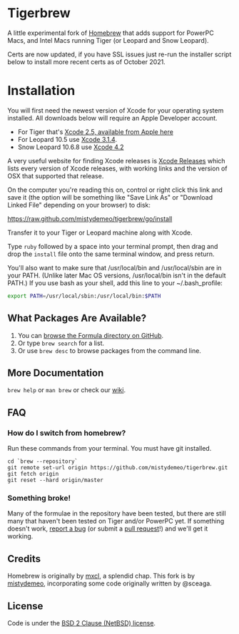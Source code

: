 Tigerbrew
=========

A little experimental fork of [Homebrew][homebrew] that adds support for PowerPC Macs, and Intel Macs running Tiger (or Leopard and Snow Leopard).

Certs are now updated, if you have SSL issues just re-run the installer script below to install more recent certs as of October 2021.

Installation
============

You will first need the newest version of Xcode for your operating system installed. All downloads below will require an Apple Developer account.

* For Tiger that's [Xcode 2.5, available from Apple here](https://developer.apple.com/download/more/?=xcode%202.5)
* For Leopard 10.5 use [Xcode 3.1.4](https://developer.apple.com/services-account/download?path=/Developer_Tools/xcode_3.1.4_developer_tools/xcode314_2809_developerdvd.dmg).
* Snow Leopard 10.6.8 use [Xcode 4.2](https://developer.apple.com/services-account/download?path=/Developer_Tools/xcode_4.2_for_snow_leopard/xcode_4.2_for_snow_leopard.dmg)

A very useful website for finding Xcode releases is [Xcode Releases](https://xcodereleases.com/) which lists every version of Xcode releases, with working links and the version of OSX that supported that release.

On the computer you're reading this on, control or right click this link and save it (the option will be something like "Save Link As" or "Download Linked File" depending on your browser) to disk:

<https://raw.github.com/mistydemeo/tigerbrew/go/install>

Transfer it to your Tiger or Leopard machine along with Xcode.

<!-- Advanced users may wish to use TenFourFox instead -->

Type `ruby` followed by a space into your terminal prompt, then drag and drop the `install` file onto the same terminal window, and press return.

You'll also want to make sure that /usr/local/bin and /usr/local/sbin are in your PATH. (Unlike later Mac OS versions, /usr/local/bin isn't in the default PATH.) If you use bash as your shell, add this line to your ~/.bash_profile:

```sh
export PATH=/usr/local/sbin:/usr/local/bin:$PATH
```

What Packages Are Available?
----------------------------
1. You can [browse the Formula directory on GitHub][formula].
2. Or type `brew search` for a list.
3. Or use `brew desc` to browse packages from the command line.

More Documentation
------------------
`brew help` or `man brew` or check our [wiki][].

FAQ
---

### How do I switch from homebrew?

Run these commands from your terminal. You must have git installed.

```
cd `brew --repository`
git remote set-url origin https://github.com/mistydemeo/tigerbrew.git
git fetch origin
git reset --hard origin/master
```

### Something broke!

Many of the formulae in the repository have been tested, but there are still many that haven't been tested on Tiger and/or PowerPC yet. If something doesn't work, [report a bug][issues] (or submit a [pull request][prs]!) and we'll get it working.

Credits
-------

Homebrew is originally by [mxcl][mxcl], a splendid chap. This fork is by [mistydemeo](https://github.com/mistydemeo), incorporating some code originally written by @sceaga.

License
-------
Code is under the [BSD 2 Clause (NetBSD) license][license].

[Homebrew]:http://brew.sh
[wiki]:https://github.com/mistydemeo/tigerbrew/wiki
[mxcl]:http://twitter.com/mxcl
[formula]:https://github.com/mistydemeo/tigerbrew/tree/master/Library/Formula
[license]:https://github.com/mistydemeo/tigerbrew/blob/master/Library/Homebrew/LICENSE
[issues]:https://github.com/mistydemeo/tigerbrew/issues
[prs]:https://github.com/mistydemeo/tigerbrew/pulls
[tip]:https://www.gratipay.com/mistydemeo/
